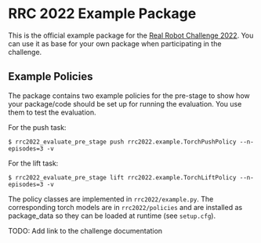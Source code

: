 RRC 2022 Example Package
========================

This is the official example package for the [Real Robot Challenge
2022](https://real-robot-challenge.com).  You can use it as base for your own
package when participating in the challenge.


Example Policies
----------------

The package contains two example policies for the pre-stage to show how your
package/code should be set up for running the evaluation.  You use them to test the
evaluation.

For the push task:

    $ rrc2022_evaluate_pre_stage push rrc2022.example.TorchPushPolicy --n-episodes=3 -v

For the lift task:

    $ rrc2022_evaluate_pre_stage lift rrc2022.example.TorchLiftPolicy --n-episodes=3 -v

The policy classes are implemented in `rrc2022/example.py`.  The corresponding torch
models are in `rrc2022/policies` and are installed as package_data so they can be loaded
at runtime (see `setup.cfg`).


TODO: Add link to the challenge documentation

